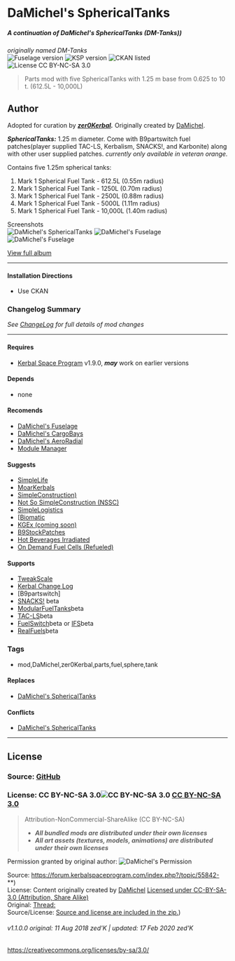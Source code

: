 <!-- Readme.md v1.2.0.0
DaMichel's SphericalTanks (MST)
created: 17 Jul 18
updated: 17 Feb 2020 -->

<!-- Download on SpaceDock here or Github here.
Also available on CKAN. -->

# DaMichel's SphericalTanks  
##### A continuation of DaMichel's SphericalTanks (DM-Tanks))  
*originally named DM-Tanks*  
![Fuselage version](https://img.shields.io/endpoint?url=https%3A%2F%2Fraw.githubusercontent.com%2Fzer0Kerbal%2FDaMichel%2Fmaster%2Fjson%2Fsphericaltanks.json)
![KSP version](https://img.shields.io/endpoint?url=https%3A%2F%2Fraw.githubusercontent.com%2Fzer0Kerbal%2FDaMichel%2Fmaster%2Fjson%2Fksp.json) 
![CKAN listed](https://img.shields.io/badge/CKAN-Indexed-brightgreen.svg) ![License CC BY-NC-SA 3.0](https://img.shields.io/badge/license-CC%20BY--NC--SA%203.0-lightgrey)
> Parts mod with five SphericalTanks with 1.25 m base from 0.625 to 10 t. (612.5L - 10,000L)

## Author
Adopted for curation by ***[zer0Kerbal](https://forum.kerbalspaceprogram.com/index.php?/profile/190933-*/).*** Originally created by [DaMichel](https://forum.kerbalspaceprogram.com/index.php?/profile/93697-damichel/).

***SphericalTanks:*** 1.25 m diameter. Come with B9partswitch fuel patches(player supplied TAC-LS, Kerbalism, SNACKS!, and Karbonite) along with other user supplied patches.  *currently only available in veteran orange.*

Contains five 1.25m spherical tanks:
1. Mark 1 Spherical Fuel Tank - 612.5L (0.55m radius)
2. Mark 1 Spherical Fuel Tank - 1250L (0.70m radius)
3. Mark 1 Spherical Fuel Tank - 2500L (0.88m radius)
4. Mark 1 Spherical Fuel Tank - 5000L (1.11m radius)
5. Mark 1 Spherical Fuel Tank - 10,000L (1.40m radius)

Screenshots  
![DaMichel's  SphericalTanks](https://raw.githubusercontent.com/zer0Kerbal/DaMichel/master/Images/1-SphericalTanks.jpg "DaMichel's SphericalTanks")
![DaMichel's  Fuselage](https://raw.githubusercontent.com/zer0Kerbal/DaMichel/master/Images/SpaceplaneAndSphericalTanks.png "DaMichel's SphericalTanks")
![DaMichel's  Fuselage](https://raw.githubusercontent.com/zer0Kerbal/DaMichel/master/Images/2-SphericalTanks.jpg "DaMichel's SphericalTanks")

[View full album](https://imgur.com/a/rFRN1)
<hr>

#### Installation Directions 
- Use CKAN

### Changelog Summary
*See [ChangeLog](https://github.com/zer0Kerbal/DaMichel/blob/master/GameData/DaMichel/SphericalTanks/Changelog.cfg) for full details of mod changes*
<hr>

#### Requires
- [Kerbal Space Program](https://kerbalspaceprogram.com) v1.9.0, ***may*** work on earlier versions

#### Depends
- none

#### Recomends
- [DaMichel's Fuselage]()
- [DaMichel's CargoBays]()
- [DaMichel's AeroRadial]()
- [Module Manager](http://forum.kerbalspaceprogram.com/index.php?/topic/50533-105-*)

#### Suggests
- [SimpleLife](https://forum.kerbalspaceprogram.com/index.php?/topic/191526-*)
- [MoarKerbals](https://forum.kerbalspaceprogram.com/index.php?/topic/191525-*)
- [SimpleConstruction)](https://forum.kerbalspaceprogram.com/index.php?/topic/191424-ksp-*)
- [Not So SimpleConstruction (NSSC)](https://forum.kerbalspaceprogram.com/index.php?/topic/191504-*)
- [SimpleLogistics](https://forum.kerbalspaceprogram.com/index.php?/topic/191045-*/)
- [[Biomatic](https://forum.kerbalspaceprogram.com/index.php?/topic/191426-*)
- [KGEx (coming soon)](https://forum.kerbalspaceprogram.com/index.php?/topic/188246-*)
- [B9StockPatches](https://forum.kerbalspaceprogram.com/index.php?/topic/190870-*)
- [Hot Beverages Irradiated](https://github.com/zer0Kerbal/HotBeverageIrradiated)
- [On Demand Fuel Cells (Refueled)](https://forum.kerbalspaceprogram.com/index.php?/topic/187625-*)

#### Supports
- [TweakScale](https://forum.kerbalspaceprogram.com/index.php?/topic/179030-*)
- [Kerbal Change Log](https://forum.kerbalspaceprogram.com/index.php?/topic/179207-*)
- [B9partswitch]
- [SNACKS!]() beta
- [ModularFuelTanks]()beta
- [TAC-LS]()beta
- [FuelSwitch]()beta or [IFS]()beta
- [RealFuels]()beta

### Tags
- mod,DaMichel,zer0Kerbal,parts,fuel,sphere,tank
  
#### Replaces
- [DaMichel's SphericalTanks](http://colorcurves.github.io/Fuselage/)

#### Conflicts
- [DaMichel's SphericalTanks](DMTanks)

***
## License
### Source: [GitHub](https://github.com/zer0Kerbal/DaMichel/SphericalTanks)
### License: CC BY-NC-SA 3.0![CC BY-NC-SA 3.0](https://licensebuttons.net/l/by-nc-sa/3.0/88x31.png) [CC BY-NC-SA 3.0](https://creativecommons.org/licenses/by-nc-sa/3.0/ )
> Attribution-NonCommercial-ShareAlike (CC BY-NC-SA) 
>- ***All bundled mods are distributed under their own licenses***<br>
>- ***All art assets (textures, models, animations) are distributed under their own licenses***<br>


Permission granted by original author:
![DaMichel's Permission](https://raw.githubusercontent.com/zer0Kerbal/DaMichel/master/LegalMumboJumbo/DaMichelPermission.png)

Source: https://forum.kerbalspaceprogram.com/index.php?/topic/55842-**)  
License: Content originally created by [DaMichel](https://forum.kerbalspaceprogram.com/index.php?/profile/93697-damichel/) 
[Licensed under CC-BY-SA-3.0 (Attribution, Share Alike)](https://licensebuttons.net/l/by-nc-sa/3.0/88x31.png)  
Original: [Thread:](https://forum.kerbalspaceprogram.com/index.php?/topic/94517-*)  
Source/License: [Source and license are included in the zip.](https://www.dropbox.com/s/yc2zymblmjgrik8/MoarKerbals-v1.1.rar?dl=0))  

###### v1.1.0.0 original: 11 Aug 2018 zed'K | updated: 17 Feb 2020 zed'K
https://creativecommons.org/licenses/by-sa/3.0/

<!--
CC BY-NC-SA-4.0
zer0Kerbal-->
